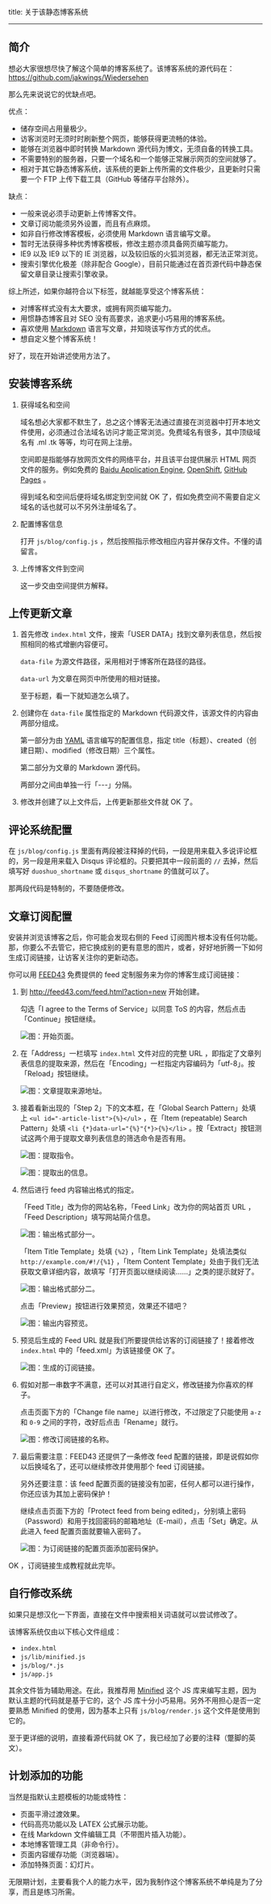 title: 关于该静态博客系统

---

## 简介

想必大家很想尽快了解这个简单的博客系统了。该博客系统的源代码在：<https://github.com/jakwings/Wiedersehen>

那么先来说说它的优缺点吧。

优点：

*   储存空间占用量极少。
*   访客浏览时无须时时刷新整个网页，能够获得更流畅的体验。
*   能够在浏览器中即时转换 Markdown 源代码为博文，无须自备的转换工具。
*   不需要特别的服务器，只要一个域名和一个能够正常展示网页的空间就够了。
*   相对于其它静态博客系统，该系统的更新上传所需的文件极少，且更新时只需要一个 FTP 上传下载工具（GitHub 等储存平台除外）。

缺点：

*   一般来说必须手动更新上传博客文件。
*   文章订阅功能须另外设置，而且有点麻烦。
*   如非自行修改博客模板，必须使用 Markdown 语言编写文章。
*   暂时无法获得多种优秀博客模板，修改主题亦须具备网页编写能力。
*   IE9 以及 IE9 以下的 IE 浏览器，以及较旧版的火狐浏览器，都无法正常浏览。
*   搜索引擎优化极差（除非配合 Google），目前只能通过在首页源代码中静态保留文章目录让搜索引擎收录。

综上所述，如果你越符合以下标签，就越能享受这个博客系统：

*   对博客样式没有太大要求，或拥有网页编写能力。
*   用惯静态博客且对 SEO 没有高要求，追求更小巧易用的博客系统。
*   喜欢使用 [Markdown][] 语言写文章，并知晓该写作方式的优点。
*   想自定义整个博客系统！

[Markdown]: http://daringfireball.net/projects/markdown/dingus

好了，现在开始讲述使用方法了。


## 安装博客系统

1.  获得域名和空间

    域名想必大家都不默生了，总之这个博客无法通过直接在浏览器中打开本地文件使用，必须通过合法域名访问才能正常浏览。免费域名有很多，其中顶级域名有 .ml .tk 等等，均可在网上注册。

    空间即是指能够存放网页文件的网络平台，并且该平台提供展示 HTML 网页文件的服务。例如免费的 [Baidu Application Engine][BAE], [OpenShift][], [GitHub Pages][] 。

    得到域名和空间后便将域名绑定到空间就 OK 了，假如免费空间不需要自定义域名的话也就可以不另外注册域名了。

2.  配置博客信息

    打开 `js/blog/config.js` ，然后按照指示修改相应内容并保存文件。不懂的请留言。

3.  上传博客文件到空间

    这一步交由空间提供方解释。

[BAE]: http://developer.baidu.com/bae/ "百度云平台"
[OpenShift]: https://www.openshift.com "被和谐得简直成了一坨 Shit ……"
[GitHub Pages]: http://pages.github.com "GitHub 提供的项目文档托管服务"


## 上传更新文章

1.  首先修改 `index.html` 文件，搜索「USER DATA」找到文章列表信息，然后按照相同的格式增删内容便可。

    `data-file` 为源文件路径，采用相对于博客所在路径的路径。

    `data-url` 为文章在网页中所使用的相对链接。

    至于标题，看一下就知道怎么填了。

2.  创建你在 `data-file` 属性指定的 Markdown 代码源文件，该源文件的内容由两部分组成。

    第一部分为由 [YAML][] 语言编写的配置信息，指定 title（标题）、created（创建日期）、modified（修改日期）三个属性。

    第二部分为文章的 Markdown 源代码。

    两部分之间由单独一行「---」分隔。

3.  修改并创建了以上文件后，上传更新那些文件就 OK 了。

[YAML]: http://yaml.org


## 评论系统配置

在 `js/blog/config.js` 里面有两段被注释掉的代码，一段是用来载入多说评论框的，另一段是用来载入 Disqus 评论框的。只要把其中一段前面的 `//` 去掉，然后填写好 `duoshuo_shortname` 或 `disqus_shortname` 的值就可以了。

那两段代码是特制的，不要随便修改。


## 文章订阅配置

安装并浏览该博客之后，你可能会发现右侧的 Feed 订阅图片根本没有任何功能。那，你要么不去管它，把它换成别的更有意思的图片，或者，好好地折腾一下如何生成订阅链接，让访客关注你的更新动态。

你可以用 [FEED43][] 免费提供的 feed 定制服务来为你的博客生成订阅链接：

1.  到 <http://feed43.com/feed.html?action=new> 开始创建。

    勾选「I agree to the Terms of Service」以同意 ToS 的内容，然后点击「Continue」按钮继续。

    ![图：开始页面。](data/images/feed01.png)

2.  在「Address」一栏填写 `index.html` 文件对应的完整 URL ，即指定了文章列表信息的提取来源，然后在「Encoding」一栏指定内容编码为「utf-8」。按「Reload」按钮继续。

    ![图：文章提取来源地址。](data/images/feed02.png)

3.  接着看新出现的「Step 2」下的文本框，在「Global Search Pattern」处填上 `<ul id="-article-list">{%}</ul>` ，在「Item (repeatable) Search Pattern」处填 `<li {*}data-url="{%}"{*}>{%}</li>` 。按「Extract」按钮测试这两个用于提取文章列表信息的筛选命令是否有用。

    ![图：提取指令。](data/images/feed03.png)

    ![图：提取出的信息。](data/images/feed04.png)

4.  然后进行 feed 内容输出格式的指定。

    「Feed Title」改为你的网站名称，「Feed Link」改为你的网站首页 URL ，「Feed Description」填写网站简介信息。

    ![图：输出格式部分一。](data/images/feed05.png)

    「Item Title Template」处填 `{%2}` ，「Item Link Template」处填法类似 `http://example.com/#!/{%1}` ，「Item Content Template」处由于我们无法获取文章详细内容，故填写「打开页面以继续阅读……」之类的提示就好了。

    ![图：输出格式部分二。](data/images/feed06.png)

    点击「Preview」按钮进行效果预览，效果还不错吧？

    ![图：输出内容预览。](data/images/feed07.png)

5.  预览后生成的 Feed URL 就是我们所要提供给访客的订阅链接了！接着修改 `index.html` 中的「feed.xml」为该链接便 OK 了。

    ![图：生成的订阅链接。](data/images/feed08.png)

6.  假如对那一串数字不满意，还可以对其进行自定义，修改链接为你喜欢的样子。

    点击页面下方的「Change file name」以进行修改，不过限定了只能使用 `a-z` 和 `0-9` 之间的字符，改好后点击「Rename」就行。

    ![图：修改订阅链接的名称。](data/images/feed09.png)

7.  最后需要注意：FEED43 还提供了一条修改 feed 配置的链接，即是说假如你以后换域名了，还可以继续修改并使用那个 feed 订阅链接。

    另外还要注意：该 feed 配置页面的链接没有加密，任何人都可以进行操作，你还应该为其加上密码保护！

    继续点击页面下方的「Protect feed from being edited」，分别填上密码（Password）和用于找回密码的邮箱地址（E-mail），点击「Set」确定。从此进入 feed 配置页面就要输入密码了。

    ![图：为订阅链接的配置页面添加密码保护。](data/images/feed10.png)

OK ，订阅链接生成教程就此完毕。

[FEED43]: http://feed43.com


## 自行修改系统

如果只是想汉化一下界面，直接在文件中搜索相关词语就可以尝试修改了。

该博客系统仅由以下核心文件组成：

*   `index.html`
*   `js/lib/minified.js`
*   `js/blog/*.js`
*   `js/app.js`

其余文件皆为辅助用途。在此，我推荐用 [Minified][] 这个 JS 库来编写主题，因为默认主题的代码就是基于它的，这个 JS 库十分小巧易用。另外不用担心是否一定要熟悉 Minified 的使用，因为基本上只有 `js/blog/render.js` 这个文件是使用到它的。

至于更详细的说明，直接看源代码就 OK 了，我已经加了必要的注释（蹩脚的英文）。

[Minified]: http://minifiedjs.com


## 计划添加的功能

当然是指默认主题模板的功能或特性：

*   页面平滑过渡效果。
*   代码高亮功能以及 LATEX 公式展示功能。
*   在线 Markdown 文件编辑工具（不带图片插入功能）。
*   本地博客管理工具（非命令行）。
*   页面内容缓存功能（浏览器端）。
*   添加特殊页面：幻灯片。

无限期计划，主要看我个人的能力水平，因为我制作这个博客系统不单纯是为了分享，而且是练习所需。
